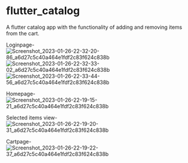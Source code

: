 # flutter_catalog

A flutter catalog app with the functionality of adding and removing items from the cart.

Loginpage-
![Screenshot_2023-01-26-22-32-20-86_a6d27c5c40a464e1fdf2c83f624c838b](https://user-images.githubusercontent.com/93399136/214900983-be208a7f-f83f-46a7-befe-f717ea4c6778.jpg)
![Screenshot_2023-01-26-22-32-33-02_a6d27c5c40a464e1fdf2c83f624c838b](https://user-images.githubusercontent.com/93399136/214900997-a94b7462-5831-4e2c-8b35-632bc8dbc1a1.jpg)
![Screenshot_2023-01-26-22-33-44-56_a6d27c5c40a464e1fdf2c83f624c838b](https://user-images.githubusercontent.com/93399136/214901002-083462a8-d9b6-4a47-b538-403fae295441.jpg)


Homepage-
![Screenshot_2023-01-26-22-19-15-21_a6d27c5c40a464e1fdf2c83f624c838b](https://user-images.githubusercontent.com/93399136/214899443-755bb9ec-68eb-4518-8de0-42be305a3578.jpg)

Selected items view-
![Screenshot_2023-01-26-22-19-20-31_a6d27c5c40a464e1fdf2c83f624c838b](https://user-images.githubusercontent.com/93399136/214899471-f230bb55-462f-4e13-abce-3361ead76343.jpg)

Cartpage-
![Screenshot_2023-01-26-22-19-22-37_a6d27c5c40a464e1fdf2c83f624c838b](https://user-images.githubusercontent.com/93399136/214899476-d1f8c9dd-6cf0-4308-8fff-2c021580fc1f.jpg)
